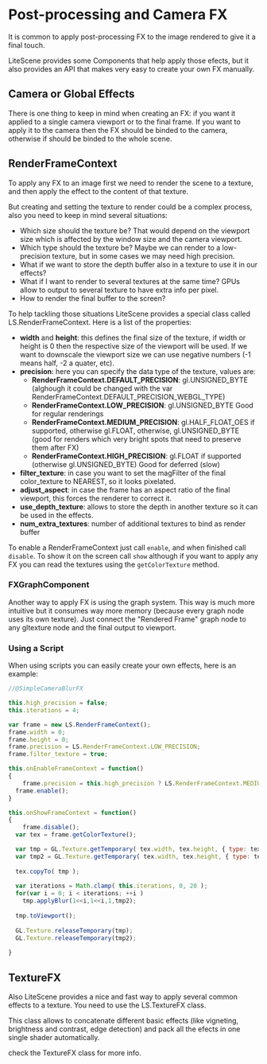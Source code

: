 # Post-processing and Camera FX #

It is common to apply post-processing FX to the image rendered to give it a final touch.

LiteScene provides some Components that help apply those efects, but it also provides an API that makes very easy to create your own FX manually.

## Camera or Global Effects ##

There is one thing to keep in mind when creating an FX: if you want it applied to a single camera viewport or to the final frame.
If you want to apply it to the camera then the FX should be binded to the camera, otherwise if should be binded to the whole scene.

## RenderFrameContext ##

To apply any FX to an image first we need to render the scene to a texture, and then apply the effect to the content of that texture.

But creating and setting the texture to render could be a complex process, also you need to keep in mind several situations:
- Which size should the texture be? That would depend on the viewport size which is affected by the window size and the camera viewport.
- Which type should the texture be? Maybe we can render to a low-precision texture, but in some cases we may need high precision.
- What if we want to store the depth buffer also in a texture to use it in our effects?
- What if I want to render to several textures at the same time? GPUs allow to output to several texture to have extra info per pixel.
- How to render the final buffer to the screen?

To help tackling those situations LiteScene provides a special class called LS.RenderFrameContext. Here is a list of the properties:

- **width** and **height**: this defines the final size of the texture, if width or height is 0 then the respective size of the viewport will be used. If we want to downscale the viewport size we can use negative numbers (-1 means half, -2 a quater, etc).
- **precision**: here you can specify the data type of the texture, values are: 
  - **RenderFrameContext.DEFAULT_PRECISION**: gl.UNSIGNED_BYTE (alghough it could be changed with the var RenderFrameContext.DEFAULT_PRECISION_WEBGL_TYPE)
  - **RenderFrameContext.LOW_PRECISION**: gl.UNSIGNED_BYTE Good for regular renderings
  - **RenderFrameContext.MEDIUM_PRECISION**: gl.HALF_FLOAT_OES if supported, otherwise gl.FLOAT, otherwise, gl.UNSIGNED_BYTE (good for renders which very bright spots that need to preserve them after FX)
  - **RenderFrameContext.HIGH_PRECISION**: gl.FLOAT if supported (otherwise gl.UNSIGNED_BYTE) Good for deferred (slow)
- **filter_texture**: in case you want to set the magFilter of the final color_texture to NEAREST, so it looks pixelated.
- **adjust_aspect**: in case the frame has an aspect ratio of the final viewport, this forces the renderer to correct it.
- **use_depth_texture**: allows to store the depth in another texture so it can be used in the effects.
- **num_extra_textures**: number of additional textures to bind as render buffer

To enable a RenderFrameContext just call ```enable```, and when finished call ```disable```. To show it on the screen call ```show``` although if you want to apply any FX you can read the textures using the ```getColorTexture``` method.

### FXGraphComponent ###

Another way to apply FX is using the graph system. This way is much more intuitive but it consumes way more memory (because every graph node uses its own texture).
Just connect the "Rendered Frame" graph node to any gltexture node and the final output to viewport.

### Using a Script ###

When using scripts you can easily create your own effects, here is an example:

```javascript
//@SimpleCameraBlurFX

this.high_precision = false;
this.iterations = 4;

var frame = new LS.RenderFrameContext();
frame.width = 0;
frame.height = 0;
frame.precision = LS.RenderFrameContext.LOW_PRECISION;
frame.filter_texture = true;

this.onEnableFrameContext = function()
{
	frame.precision = this.high_precision ? LS.RenderFrameContext.MEDIUM_PRECISION : LS.RenderFrameContext.LOW_PRECISION;
  frame.enable();
}

this.onShowFrameContext = function()
{
	frame.disable();
  var tex = frame.getColorTexture();

  var tmp = GL.Texture.getTemporary( tex.width, tex.height, { type: tex.type  } );
  var tmp2 = GL.Texture.getTemporary( tex.width, tex.height, { type: tex.type  } );
  
  tex.copyTo( tmp );
  
  var iterations = Math.clamp( this.iterations, 0, 20 );
  for(var i = 0; i < iterations; ++i )
  	tmp.applyBlur(1<<i,1<<i,1,tmp2);
                  
  tmp.toViewport();
  
  GL.Texture.releaseTemporary(tmp);
  GL.Texture.releaseTemporary(tmp2);
 
}
```

## TextureFX ##

Also LiteScene provides a nice and fast way to apply several common effects to a texture. You need to use the LS.TextureFX class.

This class allows to concatenate different basic effects (like vigneting, brightness and contrast, edge detection) and pack all the efects in one single shader automatically.

check the TextureFX class for more info.



